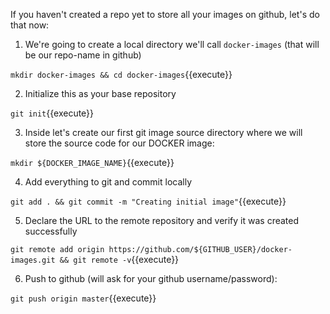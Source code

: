 If you haven't created a repo yet to store all your images on github, let's do that now:

1. We're going to create a local directory we'll call `docker-images` (that will be our repo-name in github)

`mkdir docker-images && cd docker-images`{{execute}}

2. Initialize this as your base repository

`git init`{{execute}}

3. Inside let's create our first git image source directory where we will store the source code for our DOCKER image:

`mkdir ${DOCKER_IMAGE_NAME}`{{execute}}

4. Add everything to git and commit locally

`git add . && git commit -m "Creating initial image"`{{execute}}

5. Declare the URL to the remote repository and verify it was created successfully

`git remote add origin https://github.com/${GITHUB_USER}/docker-images.git && git remote -v`{{execute}}

6. Push to github (will ask for your github username/password):

`git push origin master`{{execute}}